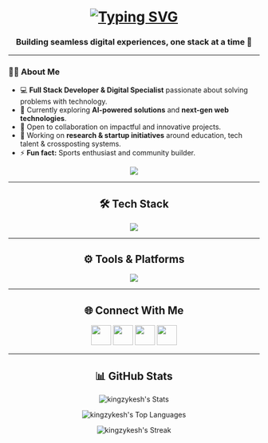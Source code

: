 <h1 align="center"><a href="https://git.io/typing-svg"><img src="https://readme-typing-svg.demolab.com?font=Fira+Code&pause=1000&color=4AF73F&random=false&width=435&lines=Hi+Dear%F0%9F%91%8B;I+am+Ezirim+Kingdom" alt="Typing SVG" /></a></h1>

<h3 align="center">Building seamless digital experiences, one stack at a time 🚀</h3>

---

### 👨‍💻 About Me  

- 💻 **Full Stack Developer & Digital Specialist** passionate about solving problems with technology.  
- 🌱 Currently exploring **AI-powered solutions** and **next-gen web technologies**.  
- 👯 Open to collaboration on impactful and innovative projects.  
- 🔭 Working on **research & startup initiatives** around education, tech talent & crossposting systems.  
- ⚡ **Fun fact:** Sports enthusiast and community builder.  

<p align="center">
  <a href="https://visitorbadge.io/status?path=https%3A%2F%2Fgithub.com%2Fkingzykesh">
    <img src="https://api.visitorbadge.io/api/visitors?path=https%3A%2F%2Fgithub.com%2Fkingzykesh&label=Visitors&countColor=%23263759" />
  </a>
</p>

---

<h2 align="center">🛠️ Tech Stack</h2>

<p align="center">
  <img src="https://skillicons.dev/icons?i=php,laravel,mysql,wordpress,c,cpp,python,javascript,typescript,react,nextjs,vue,html,css,tailwind,framer,bootstrap,nodejs,express,sqlite,firebase,postgresql&perline=6" />
</p>

---

<h2 align="center">⚙️ Tools & Platforms</h2>

<p align="center">
  <img src="https://skillicons.dev/icons?i=vscode,androidstudio,vercel,netlify,docker,linux,bash,git,github,githubactions,figma,postman,gcp,firebase,notion,gmail,linkedin&perline=6" />
</p>

---

<h2 align="center">🌐 Connect With Me</h2>

<p align="center">
  <a href="https://github.com/kingzykesh" target="_blank"><img src="https://raw.githubusercontent.com/danielcranney/readme-generator/main/public/icons/socials/github-dark.svg" width="40" height="40" /></a>
  <a href="https://www.instagram.com/ezirimkingdom/" target="_blank"><img src="https://raw.githubusercontent.com/danielcranney/readme-generator/main/public/icons/socials/instagram.svg" width="40" height="40" /></a>
  <a href="https://www.linkedin.com/in/ezirim-kingdom-4b8499292/" target="_blank"><img src="https://raw.githubusercontent.com/danielcranney/readme-generator/main/public/icons/socials/linkedin.svg" width="40" height="40" /></a> 
  <a href="https://www.facebook.com/ezirimkingdom/" target="_blank"><img src="https://raw.githubusercontent.com/danielcranney/readme-generator/main/public/icons/socials/facebook.svg" width="40" height="40" /></a>
</p>

---

<h2 align="center">📊 GitHub Stats</h2>

<p align="center">
  <img src="https://github-readme-stats.vercel.app/api?username=kingzykesh&theme=dark&show_icons=true&hide_border=false&count_private=true" alt="kingzykesh's Stats" />
</p>

<p align="center">
  <img src="https://github-readme-stats.vercel.app/api/top-langs/?username=kingzykesh&theme=dark&show_icons=true&hide_border=false&layout=compact" alt="kingzykesh's Top Languages" />
</p>

<p align="center">
  <img src="https://github-readme-streak-stats.herokuapp.com/?user=kingzykesh&theme=vue-dark&hide_border=false" alt="kingzykesh's Streak" />
</p>
